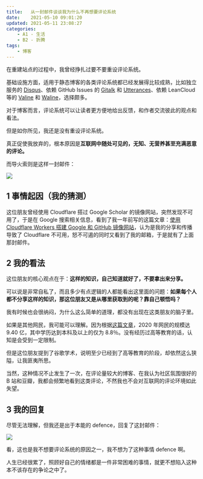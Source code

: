 ```yaml
---
title:   从一封邮件谈谈我为什么不再想要评论系统
date:    2021-05-10 09:01:20
updated: 2021-05-11 23:08:27
categories:
    - A1 - 生活
    - B2 - 折腾
tags:
    - 博客
---
```


在重建站点的过程中，我曾经挣扎过要不要重设评论系统。

基础设施方面，适用于静态博客的各类评论系统都已经发展得比较成熟，比如独立服务的 [Disqus](https://blog.disqus.com/)、依赖 GitHub Issues 的 [Gitalk](https://github.com/gitalk/gitalk) 和 [Utterances](https://github.com/utterance/utterances)、依赖 LeanCloud 等的 [Valine](https://github.com/xCss/Valine) 和 [Waline](https://github.com/lizheming/waline)，选择颇多。

对于博客而言，评论系统可以让读者更方便地给出反馈，和作者交流彼此的观点和看法。

但是如你所见，我还是没有重设评论系统。

真正促使我放弃的，根本原因是**互联网中随处可见的，无知、无营养甚至充满恶意的评论。**

而导火索则是这样一封邮件：

![](https://cdn.jsdelivr.net/gh/ProgCZ/image-cloud-a@master/2021/05/01.png)

<!-- more -->

## 1 事情起因（我的猜测）

这位朋友曾经使用 Cloudflare 搭过 Google Scholar 的镜像网站，突然发现不可用了，于是在 Google 搜索相关信息，看到了我一年前写的这篇文章：[使用 Cloudflare Workers 搭建 Google 和 GitHub 镜像网站](https://progcz.com/posts/use-cf-workers-build-google-and-github-mirrors/)，认为是我的分享和传播导致了 Cloudflare 不可用，怒不可遏的同时又看到了我的邮箱，于是就有了上面那封邮件。

## 2 我的看法

这位朋友的核心观点在于：**这样的知识，自己知道就好了，不要拿出来分享。**

可以说是非常自私了，而且多少有点逻辑的人都能看出这里面的问题：**如果每个人都不分享这样的知识，那这位朋友又是从哪里获取到的呢？靠自己顿悟吗？**

我有时候也会很纳闷，为什么这么简单的道理，都没有出现在这类朋友的脑子里。

如果是其他网民，我可能可以理解。因为根据[这篇文章](https://finance.sina.com.cn/tech/2020-09-29/doc-iivhuipp7144597.shtml)，2020 年网民的规模达 9.40 亿，其中学历达到本科及以上的仅为 8.8％。没有经历过高等教育的话，认知是会受到一定限制。

但是这位朋友提到了谷歌学术，说明至少已经到了高等教育的阶段，却依然这么狭隘，让我匪夷所思。

当然，这种情况不止发生了一次，在评论量较大的博客、在我认为社区氛围很好的 B 站和豆瓣，我都会频繁地看到这类评论，不然我也不会对互联网的评论环境如此失望。

## 3 我的回复

尽管无法理解，但我还是出于本能的 defence，回复了这封邮件：

![](https://cdn.jsdelivr.net/gh/ProgCZ/image-cloud-a@master/2021/05/02.png)

看，这也是我不想要评论系统的原因之一，我不想为了这种事情 defence 啊。

人生已经很累了，照顾好自己的情绪都是一件非常困难的事情，就更不想陷入这种本不该存在的争论之中了。
